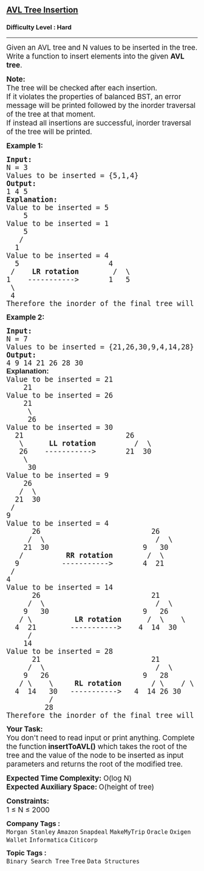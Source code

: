 <h2><a href="https://www.geeksforgeeks.org/problems/avl-tree-insertion/1">AVL Tree Insertion</a></h2><h3>Difficulty Level : Hard</h3><hr><div class="problems_problem_content__Xm_eO"><p><span style="font-size: 14pt;">Given an AVL tree and N values to be inserted in the tree. Write a function to insert elements into the given&nbsp;<strong>AVL tree</strong>.</span></p>
<p><span style="font-size: 14pt;"><strong>Note:</strong><br>The tree will be checked after each insertion.&nbsp;<br>If it violates the properties of balanced BST, an error message will be printed followed by the inorder traversal of the tree at that moment.<br>If instead all insertions are successful, inorder traversal of the tree will be printed.</span></p>
<p><span style="font-size: 14pt;"><strong>Example 1:</strong></span></p>
<pre><span style="font-size: 14pt;"><strong>Input:<br></strong>N = 3<strong><br></strong>Values to be inserted = {5,1,4}<strong> </strong>
<strong>Output:<br></strong>1 4 5<br><strong>Explanation:<br></strong>Value to be inserted = 5<strong><br></strong>    5
Value to be inserted = 1
    5
   /
  1
Value to be inserted = 4
  5                     4
 /    <strong>LR rotation</strong>        /  \
1    -----------&gt;       1   5
&nbsp;\
&nbsp;4<br>Therefore the inorder of the final tree will be 1, 4, 5.</span></pre>
<p><span style="font-size: 14pt;"><strong>Example 2:</strong></span></p>
<pre><span style="font-size: 14pt;"><strong>Input:</strong><br>N = 7<strong><br></strong>Values to be inserted = {21,26,30,9,4,14,28}<strong> </strong>
<strong>Output:<br></strong>4 9 14 21 26 28 30<br><strong style="font-family: sans-serif;">Explanation:</strong><br>Value to be inserted = 21<strong><br></strong>    21
Value to be inserted = 26
    21
     \
     26
Value to be inserted = 30
  21                        26
   \      <strong>LL rotation</strong>         /  \
   26    -----------&gt;       21  30
    \
     30<br>Value to be inserted = 9<br>    26<br>   /  \<br>  21  30<br> /<br>9<br>Value to be inserted = 4<br>      26                          26<br>     /  \                          /  \<br>    21  30                      9   30<br>   /          <strong>RR rotation</strong>        /  \<br>  9          -----------&gt;       4  21<br> /<br>4<br>Value to be inserted = 14<br>      26                          21<br>     /  \                          /  \<br>    9   30                      9   26<br>   / \          <strong>LR rotation</strong>      /  \    \<br>  4  21        -----------&gt;    4  14  30<br> &nbsp; &nbsp; /<br>    14<br>Value to be inserted = 28<br>      21                          21<br>     /  \                          /  \<br>    9   26                      9   28<br>   / \    \     <strong>RL rotation</strong>       / \    / \<br>  4  14   30   -----------&gt;   4  14 26 30<br>          /<br>         28<br>Therefore the inorder of the final tree will be 4, 9, 14, 21, 26, 28, 30.</span></pre>
<p><span style="font-size: 14pt;"><strong>Your Task: &nbsp;</strong><br>You don't need to read input or print anything. Complete the function<strong>&nbsp;insertToAVL()</strong>&nbsp;which takes the root of the tree and the value of the node to be inserted as input parameters and returns the root of the modified tree.</span></p>
<p><span style="font-size: 14pt;"><strong>Expected Time Complexity:</strong>&nbsp;O(log N)<br><strong>Expected Auxiliary Space:&nbsp;</strong>O(height of tree)</span></p>
<p><span style="font-size: 14pt;"><strong>Constraints:</strong><br>1 ≤ N ≤ 2000</span></p></div><p><span style=font-size:18px><strong>Company Tags : </strong><br><code>Morgan Stanley</code>&nbsp;<code>Amazon</code>&nbsp;<code>Snapdeal</code>&nbsp;<code>MakeMyTrip</code>&nbsp;<code>Oracle</code>&nbsp;<code>Oxigen Wallet</code>&nbsp;<code>Informatica</code>&nbsp;<code>Citicorp</code>&nbsp;<br><p><span style=font-size:18px><strong>Topic Tags : </strong><br><code>Binary Search Tree</code>&nbsp;<code>Tree</code>&nbsp;<code>Data Structures</code>&nbsp; 
